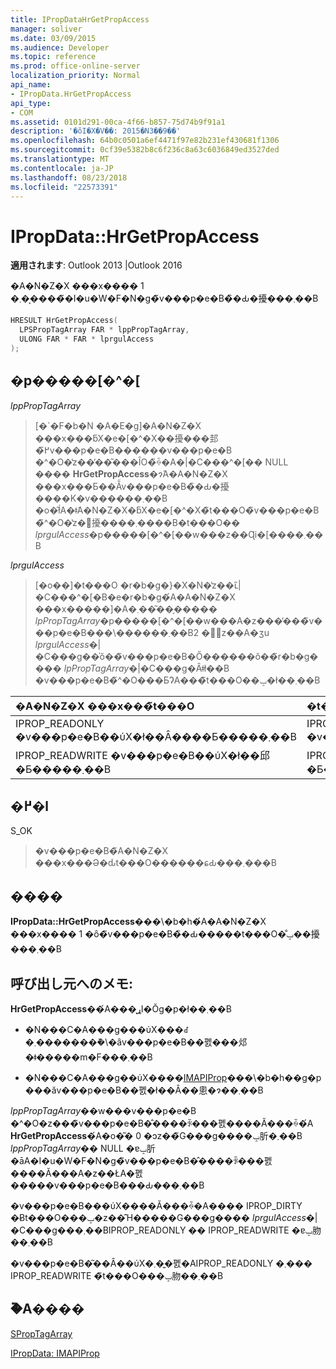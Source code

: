 ```yaml
---
title: IPropDataHrGetPropAccess
manager: soliver
ms.date: 03/09/2015
ms.audience: Developer
ms.topic: reference
ms.prod: office-online-server
localization_priority: Normal
api_name:
- IPropData.HrGetPropAccess
api_type:
- COM
ms.assetid: 0101d291-00ca-4f66-b857-75d74b9f91a1
description: '�ŏI�X�V��: 2015�N3��9��'
ms.openlocfilehash: 64b0c0501a6ef4471f97e82b231ef430681f1306
ms.sourcegitcommit: 0cf39e5382b8c6f236c8a63c6036849ed3527ded
ms.translationtype: MT
ms.contentlocale: ja-JP
ms.lasthandoff: 08/23/2018
ms.locfileid: "22573391"
---
```

# <a name="ipropdatahrgetpropaccess"></a>IPropData::HrGetPropAccess

  
  
**適用されます**: Outlook 2013 |Outlook 2016 
  
�A�N�Z�X ���x���� 1 �܂��͕����̃I�u�W�F�N�g�̃v���p�e�B�̏�Ԃ�擾���܂��B
  
```cpp
HRESULT HrGetPropAccess(
  LPSPropTagArray FAR * lppPropTagArray,
  ULONG FAR * FAR * lprgulAccess
);
```

## <a name="parameters"></a>�p�����[�^�[

 _lppPropTagArray_
  
> [�`�F�b�N �A�E�g]�A�N�Z�X ���x���ƃX�e�[�^�X��擾���邽�߂̃v���p�e�B������v���p�e�B �^�O�̔z��̓��͂���ȊO�̏ꍇ�A�|�C���^�[�� NULL ���� **HrGetPropAccess**�ɂ́A�A�N�Z�X ���x���Ƃ��ׂẴv���p�e�B�̏�Ԃ�擾����K�v������܂��B �o�͂ł́A�ǂ̃A�N�Z�X�ƃX�e�[�^�X�̃t���O�̃v���p�e�B�̃^�O�̔z�񂪎擾����܂����B�t���O�� _lprgulAccess_�p�����[�^�[��w���z��Ɋi�[����܂��B 
    
 _lprgulAccess_
  
> [�o��]�t���O �r�b�g�}�X�N�̔z��ւ̃|�C���^�[�B�e�r�b�g�́A�A�N�Z�X ���x�����]�A�܂��͂��̗����� _lpPropTagArray_�p�����[�^�[��w���A�z���̓���̃v���p�e�B���\������܂��B2 �̔z��A�ʒu _lprgulAccess_�|�C���g��̍ŏ��̃v���p�e�B�Ő������ŏ��̃r�b�g���� _lpPropTagArray_�|�C���g�Ȃǂł��B �v���p�e�B�̃^�O���ƂɁA���̃t���O��ݒ�ł��܂��B 
    
|**�A�N�Z�X ���x���̃t���O**|**�t���O�̏��**|
|:-----|:-----|
|IPROP_READONLY �v���p�e�B��ύX�ł��Ȃ����Ƃ�����܂��B  <br/> |IPROP_CLEAN �v���p�e�B���ύX����Ă��Ȃ����Ƃ�����܂��B  <br/> |
|IPROP_READWRITE �v���p�e�B��ύX�ł��邱�Ƃ�����܂��B  <br/> |IPROP_DIRTY �v���p�e�B���ύX����Ă��邱�Ƃ�����܂��B  <br/> |
   
## <a name="return-value"></a>�߂�l

S_OK 
  
> �v���p�e�B�̃A�N�Z�X ���x���Ə�ԃt���O������ɕԂ���܂���B
    
## <a name="remarks"></a>����

**IPropData::HrGetPropAccess**���\�b�h�́A�A�N�Z�X ���x���� 1 �ȏ�̃v���p�e�B�̏�Ԃ�����t���O�̐ݒ��擾���܂��B 
  
## <a name="notes-to-callers"></a>呼び出し元へのメモ:

**HrGetPropAccess**��́A���̖ړI�Ŏg�p�ł��܂��B 
  
- �N���C�A���g���ύX���ꂽ�܂��͏������݉\�ȃv���p�e�B��폜���邩�ǂ�����m�F���܂��B
    
- �N���C�A���g��ύX����[IMAPIProp](imapipropiunknown.md)���\�b�h��g�p���ăv���p�e�B��폜�ł��Ȃ��悤�ɂ��܂��B 
    
_lppPropTagArray_��w���v���p�e�B �^�O�z���̃v���p�e�B�̂����ꂩ���폜����Ă���ꍇ�́A **HrGetPropAccess**�́A�o�͂� 0 �ɔz��̃G���g����ݒ肵�܂��B _lppPropTagArray_�� NULL �ɐݒ肵�āA�I�u�W�F�N�g�̃v���p�e�B�̂����ꂩ���폜����Ă���A�z��ŁA�폜�����v���p�e�B���Ԃ���܂��B 
  
�v���p�e�B���ύX����Ă���ꍇ�A���� IPROP_DIRTY �Ƀt���O���ݒ�z��̑Ή�����G���g���� _lprgulAccess_�|�C���g���܂��BIPROP_READONLY �� IPROP_READWRITE �ɐݒ肳��܂��B 
  
�v���p�e�B�͂��Ȃ��ύX�܂��͍폜�AIPROP_READONLY �܂��� IPROP_READWRITE �̃t���O���ݒ肳��܂��B 
  
## <a name="see-also"></a>�֘A����



[SPropTagArray](sproptagarray.md)
  
[IPropData: IMAPIProp](ipropdataimapiprop.md)

